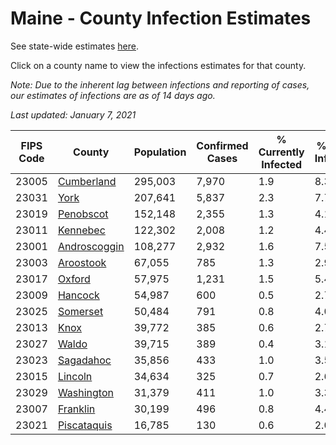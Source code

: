 # Maine - County Infection Estimates

See state-wide estimates [here](/infections/us-me).

Click on a county name to view the infections estimates for that county.

*Note: Due to the inherent lag between infections and reporting of cases, our estimates of infections are as of 14 days ago.*

*Last updated: January 7, 2021*

|   FIPS Code |                       County |   Population |   Confirmed Cases |   % Currently Infected |   % Total Infected |
|-------------|------------------------------|--------------|-------------------|------------------------|--------------------|
|       23005 |     [Cumberland](cumberland) |      295,003 |             7,970 |                    1.9 |                8.3 |
|       23031 |                 [York](york) |      207,641 |             5,837 |                    2.3 |                7.7 |
|       23019 |       [Penobscot](penobscot) |      152,148 |             2,355 |                    1.3 |                4.1 |
|       23011 |         [Kennebec](kennebec) |      122,302 |             2,008 |                    1.2 |                4.4 |
|       23001 | [Androscoggin](androscoggin) |      108,277 |             2,932 |                    1.6 |                7.5 |
|       23003 |       [Aroostook](aroostook) |       67,055 |               785 |                    1.3 |                2.9 |
|       23017 |             [Oxford](oxford) |       57,975 |             1,231 |                    1.5 |                5.4 |
|       23009 |           [Hancock](hancock) |       54,987 |               600 |                    0.5 |                2.7 |
|       23025 |         [Somerset](somerset) |       50,484 |               791 |                    0.8 |                4.0 |
|       23013 |                 [Knox](knox) |       39,772 |               385 |                    0.6 |                2.7 |
|       23027 |               [Waldo](waldo) |       39,715 |               389 |                    0.4 |                3.1 |
|       23023 |       [Sagadahoc](sagadahoc) |       35,856 |               433 |                    1.0 |                3.5 |
|       23015 |           [Lincoln](lincoln) |       34,634 |               325 |                    0.7 |                2.6 |
|       23029 |     [Washington](washington) |       31,379 |               411 |                    1.0 |                3.3 |
|       23007 |         [Franklin](franklin) |       30,199 |               496 |                    0.8 |                4.4 |
|       23021 |   [Piscataquis](piscataquis) |       16,785 |               130 |                    0.6 |                2.0 |